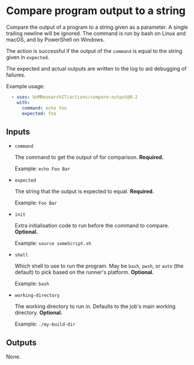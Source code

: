 # Compare program output to a string

Compare the output of a program to a string given as a parameter.
A single trailing newline will be ignored.
The command is run by bash on Linux and macOS, and by PowerShell on Windows.

The action is successful if the output of the `command` is equal to the string given in `expected`.

The expected and actual outputs are written to the log to aid debugging of failures.

Example usage:

```yml
  - uses: UoMResearchIT/actions/compare-output@0.2
    with:
      command: echo foo
      expected: foo
```

## Inputs

* `command`

  The command to get the output of for comparison. **Required.**

  Example: `echo Foo Bar`

* `expected`

  The string that the output is expected to equal. **Required.**

  Example: `Foo Bar`

* `init`

  Extra initialisation code to run before the command to compare. **Optional.**

  Example: `source someScript.sh`

* `shell`

  Which shell to use to run the program.
  May be `bash`, `pwsh`, or `auto` (the default) to pick based on the runner's platform.  **Optional.**

  Example: `bash`

* `working-directory`

  The working directory to run in.
  Defaults to the job's main working directory.
  **Optional.**

  Example: `./my-build-dir`

## Outputs

None.
